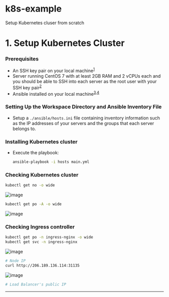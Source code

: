 # k8s-example
Setup Kubernetes cluser from scratch

# 1. Setup Kubernetes Cluster

### Prerequisites
* An SSH key pair on your local machine<sup>[1]</sup>
* Server running CentOS 7 with at least 2GB RAM and 2 vCPUs each and you should be able to SSH into each server as the root user with your SSH key pair<sup>[2]</sup>
* Ansible installed on your local machine<sup>[3],[4]</sup>

### Setting Up the Workspace Directory and Ansible Inventory File
* Setup a `./ansible/hosts.ini` file containing inventory information such as the IP addresses of your servers and the groups that each server belongs to.

### Installing Kubernetes cluster
* Execute the playbook:
    ```bash
    ansible-playbook -i hosts main.yml
    ```

### Checking Kubernetes cluster
```bash
kubectl get no -o wide
```
![image](https://user-images.githubusercontent.com/44951703/215072456-dc4178b1-f9c3-4664-941f-7b8f1464924d.png)
```bash
kubectl get po -A -o wide
```
![image](https://user-images.githubusercontent.com/44951703/215072746-b6281bbf-6e3c-4fc3-8960-865043d920a3.png)

### Checking Ingress controller
```bash
kubectl get po -n ingress-nginx -o wide
kubectl get svc -n ingress-nginx
```
![image](https://user-images.githubusercontent.com/44951703/215191109-eb30e9d5-4bbc-45ec-a843-e66016dcab54.png)
```bash
# Node IP
curl http://206.189.136.114:31135
```
![image](https://user-images.githubusercontent.com/44951703/215191488-eb95e515-5c8a-4098-a482-5860a88f46b0.png)

```bash
# Load Balancer's public IP

```



---
[1]: https://https://www.digitalocean.com/community/tutorials/ssh-essentials-working-with-ssh-servers-clients-and-keys#generating-and-working-with-ssh-keys
[2]: https://www.digitalocean.com/community/tutorials/how-to-set-up-ssh-keys-on-centos7
[3]: https://docs.ansible.com/ansible/latest/installation_guide/intro_installation.html#installing-the-control-machine
[4]: https://phoenixnap.com/kb/install-ansible-on-windows

